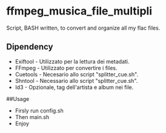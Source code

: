 # ffmpeg_musica_file_multipli
Script, BASH written, to convert and organize all my flac files.

## Dipendency
* Exiftool - Utilizzato per la lettura dei metadati.
* FFmpeg - Utilizzato per convertire i files.
* Cuetools - Necesario allo script "splitter_cue.sh".
* Shntool - Necessario allo script "splitter_cue.sh".
* Id3 - Opzionale, tag dell'artista e album nei file.

##Usage
* Firsly run config.sh
* Then main.sh
* Enjoy
